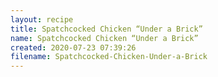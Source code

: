 ```yaml
---
layout: recipe
title: Spatchcocked Chicken “Under a Brick”
name: Spatchcocked Chicken “Under a Brick”
created: 2020-07-23 07:39:26
filename: Spatchcocked-Chicken-Under-a-Brick
---
```

